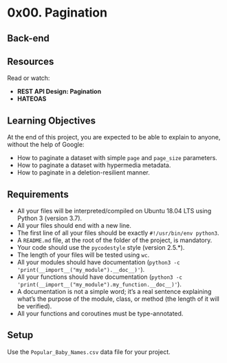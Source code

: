 # 0x00. Pagination

## Back-end

## Resources
Read or watch:
- **REST API Design: Pagination**
- **HATEOAS**

## Learning Objectives
At the end of this project, you are expected to be able to explain to anyone, without the help of Google:
- How to paginate a dataset with simple `page` and `page_size` parameters.
- How to paginate a dataset with hypermedia metadata.
- How to paginate in a deletion-resilient manner.

## Requirements
- All your files will be interpreted/compiled on Ubuntu 18.04 LTS using Python 3 (version 3.7).
- All your files should end with a new line.
- The first line of all your files should be exactly `#!/usr/bin/env python3`.
- A `README.md` file, at the root of the folder of the project, is mandatory.
- Your code should use the `pycodestyle` style (version 2.5.*).
- The length of your files will be tested using `wc`.
- All your modules should have documentation (`python3 -c 'print(__import__("my_module").__doc__)'`).
- All your functions should have documentation (`python3 -c 'print(__import__("my_module").my_function.__doc__)'`).
- A documentation is not a simple word; it’s a real sentence explaining what’s the purpose of the module, class, or method (the length of it will be verified).
- All your functions and coroutines must be type-annotated.

## Setup
Use the `Popular_Baby_Names.csv` data file for your project.